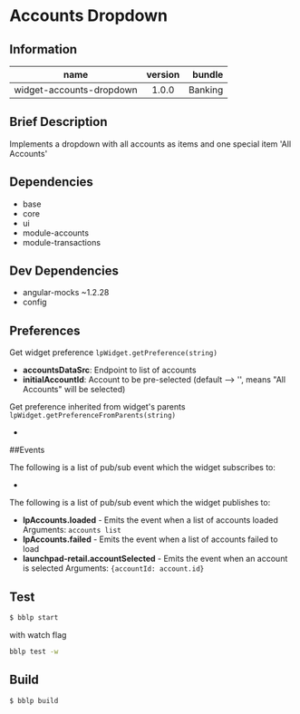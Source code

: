 # Accounts Dropdown

## Information

| name                          | version           | bundle           |
| ------------------------------|:-----------------:| ----------------:|
| widget-accounts-dropdown	    | 1.0.0 		      	| Banking          |

## Brief Description

Implements a dropdown with all accounts as items and one special item 'All Accounts'

## Dependencies

* base
* core
* ui
* module-accounts
* module-transactions

## Dev Dependencies

* angular-mocks ~1.2.28
* config

## Preferences

Get widget preference `lpWidget.getPreference(string)`

* **accountsDataSrc**: Endpoint to list of accounts
* **initialAccountId**: Account to be pre-selected (default --> '', means "All Accounts" will be selected)
   

Get preference inherited from widget's parents `lpWidget.getPreferenceFromParents(string)`

* 

##Events

The following is a list of pub/sub event which the widget subscribes to:

* 

The following is a list of pub/sub event which the widget publishes to:

* **lpAccounts.loaded** - Emits the event when a list of accounts loaded
Arguments: `accounts list`
* **lpAccounts.failed** - Emits the event when a list of accounts failed to load
* **launchpad-retail.accountSelected** - Emits the event when an account is selected
Arguments: `{accountId: account.id}`

## Test

```bash
$ bblp start
```

with watch flag
```bash
bblp test -w
```


## Build

```bash
$ bblp build
```